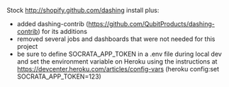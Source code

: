 Stock http://shopify.github.com/dashing install plus:
- added dashing-contrib (https://github.com/QubitProducts/dashing-contrib) for its additions
- removed several jobs and dashboards that were not needed for this project
- be sure to define SOCRATA_APP_TOKEN in a .env file during local dev and set the environment variable on Heroku using the instructions at https://devcenter.heroku.com/articles/config-vars (heroku config:set SOCRATA_APP_TOKEN=123)